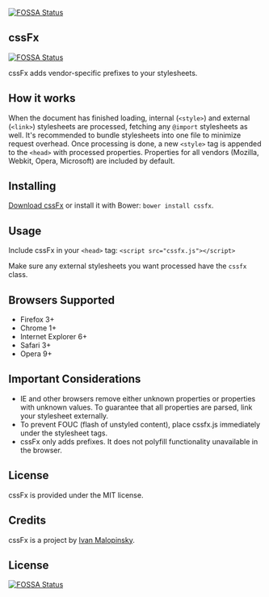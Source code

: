 [![FOSSA Status](https://app.fossa.io/api/projects/git%2Bgithub.com%2Fimsky%2FcssFx.svg?type=shield)](https://app.fossa.io/projects/git%2Bgithub.com%2Fimsky%2FcssFx?ref=badge_shield)

cssFx
-----

[![FOSSA Status](https://app.fossa.io/api/projects/git%2Bgithub.com%2Fimsky%2FcssFx.svg?type=shield)](https://app.fossa.io/projects/git%2Bgithub.com%2Fimsky%2FcssFx?ref=badge_shield)

cssFx adds vendor-specific prefixes to your stylesheets.

How it works
------------

When the document has finished loading, internal (`<style>`) and external (`<link>`) stylesheets are processed, fetching any `@import` stylesheets as well. It's recommended to bundle stylesheets into one file to minimize request overhead. Once processing is done, a new `<style>` tag is appended to the `<head>` with processed properties. Properties for all vendors (Mozilla, Webkit, Opera, Microsoft) are included by default.

Installing
----------

[Download cssFx](https://github.com/imsky/cssFx/zipball/master) or install it with Bower: `bower install cssfx`.

Usage
-----

Include cssFx in your `<head>` tag: `<script src="cssfx.js"></script>`

Make sure any external stylesheets you want processed have the `cssfx` class.

Browsers Supported
------------------

  * Firefox 3+
  * Chrome 1+
  * Internet Explorer 6+
  * Safari 3+
  * Opera 9+

Important Considerations
------------------------

* IE and other browsers remove either unknown properties or properties with unknown values. To guarantee that all properties are parsed, link your stylesheet externally.
* To prevent FOUC (flash of unstyled content), place cssfx.js immediately under the stylesheet tags.
* cssFx only adds prefixes. It does not polyfill functionality unavailable in the browser.

License
-------

cssFx is provided under the MIT license.

Credits
-------

cssFx is a project by [Ivan Malopinsky](http://imsky.co).


## License
[![FOSSA Status](https://app.fossa.io/api/projects/git%2Bgithub.com%2Fimsky%2FcssFx.svg?type=large)](https://app.fossa.io/projects/git%2Bgithub.com%2Fimsky%2FcssFx?ref=badge_large)